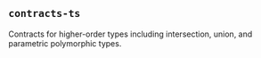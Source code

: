 ## `contracts-ts`

Contracts for higher-order types including intersection, union, and
parametric polymorphic types.


